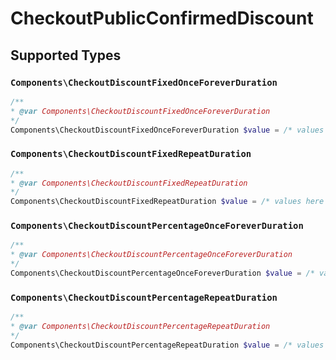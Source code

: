 # CheckoutPublicConfirmedDiscount


## Supported Types

### `Components\CheckoutDiscountFixedOnceForeverDuration`

```php
/**
* @var Components\CheckoutDiscountFixedOnceForeverDuration
*/
Components\CheckoutDiscountFixedOnceForeverDuration $value = /* values here */
```

### `Components\CheckoutDiscountFixedRepeatDuration`

```php
/**
* @var Components\CheckoutDiscountFixedRepeatDuration
*/
Components\CheckoutDiscountFixedRepeatDuration $value = /* values here */
```

### `Components\CheckoutDiscountPercentageOnceForeverDuration`

```php
/**
* @var Components\CheckoutDiscountPercentageOnceForeverDuration
*/
Components\CheckoutDiscountPercentageOnceForeverDuration $value = /* values here */
```

### `Components\CheckoutDiscountPercentageRepeatDuration`

```php
/**
* @var Components\CheckoutDiscountPercentageRepeatDuration
*/
Components\CheckoutDiscountPercentageRepeatDuration $value = /* values here */
```

